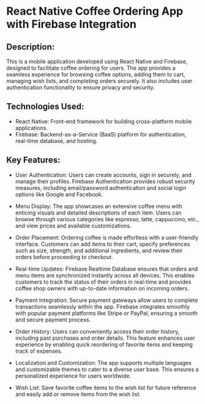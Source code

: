 # React Native Coffee Ordering App with Firebase Integration

## Description:
This is a mobile application developed using React Native and Firebase, designed to facilitate coffee ordering for users. The app provides a seamless experience for browsing coffee options, adding them to cart, managing wish lists, and completing orders securely. It also includes user authentication functionality to ensure privacy and security.

## Technologies Used:
 - React Native: Front-end framework for building cross-platform mobile applications.
 - Firebase: Backend-as-a-Service (BaaS) platform for authentication, real-time database, and hosting.

## Key Features:

 - User Authentication:
   Users can create accounts, sign in securely, and manage their profiles. Firebase Authentication provides robust security measures, including email/password authentication and social login options like Google and Facebook.

 - Menu Display: The app showcases an extensive coffee menu with enticing visuals and detailed descriptions of each item. Users can browse through various categories like espresso, latte, cappuccino, etc., and view prices and available customizations.

 - Order Placement: Ordering coffee is made effortless with a user-friendly interface. Customers can add items to their cart, specify preferences such as size, strength, and additional ingredients, and review their orders before proceeding to checkout.

 - Real-time Updates: Firebase Realtime Database ensures that orders and menu items are synchronized instantly across all devices. This enables customers to track the status of their orders in real-time and provides coffee shop owners with up-to-date information on incoming orders.

 - Payment Integration: Secure payment gateways allow users to complete transactions seamlessly within the app. Firebase integrates smoothly with popular payment platforms like Stripe or PayPal, ensuring a smooth and secure payment process.

 - Order History: Users can conveniently access their order history, including past purchases and order details. This feature enhances user experience by enabling quick reordering of favorite items and keeping track of expenses.

 - Localization and Customization: The app supports multiple languages and customizable themes to cater to a diverse user base. This ensures a personalized experience for users worldwide.

 - Wish List:
Save favorite coffee items to the wish list for future reference and easily add or remove items from the wish list.
